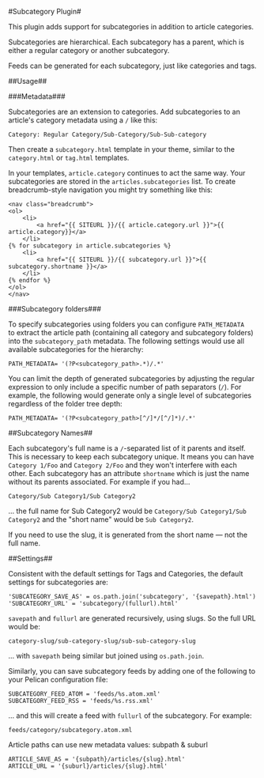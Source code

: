 #Subcategory Plugin#

This plugin adds support for subcategories in addition to article categories.

Subcategories are hierarchical. Each subcategory has a parent, which is either a
regular category or another subcategory.

Feeds can be generated for each subcategory, just like categories and tags.

##Usage##

###Metadata###

Subcategories are an extension to categories. Add subcategories to an article's
category metadata using a `/` like this:

    Category: Regular Category/Sub-Category/Sub-Sub-category

Then create a `subcategory.html` template in your theme, similar to the
`category.html` or `tag.html` templates.

In your templates, `article.category` continues to act the same way. Your
subcategories are stored in the `articles.subcategories` list. To create
breadcrumb-style navigation you might try something like this:

    <nav class="breadcrumb">
    <ol>
        <li>
            <a href="{{ SITEURL }}/{{ article.category.url }}">{{ article.category}}</a>
        </li>
    {% for subcategory in article.subcategories %}
        <li>
            <a href="{{ SITEURL }}/{{ subcategory.url }}">{{ subcategory.shortname }}</a>
        </li>
    {% endfor %}
    </ol>
    </nav>

###Subcategory folders###

To specify subcategories using folders you can configure `PATH_METADATA`  
to extract the article path (containing all category and subcategory folders) 
into the `subcategory_path` metadata. The following settings would use all available 
subcategories for the hierarchy:

    PATH_METADATA= '(?P<subcategory_path>.*)/.*'

You can limit the depth of generated subcategories by adjusting the regular expression
to only include a specific number of path separators (`/`). For example, the following 
would generate only a single level of subcategories regardless of the folder tree depth:

    PATH_METADATA= '(?P<subcategory_path>[^/]*/[^/]*)/.*'

##Subcategory Names##

Each subcategory's full name is a `/`-separated list of it parents and itself.
This is necessary to keep each subcategory unique. It means you can have
`Category 1/Foo` and `Category 2/Foo` and they won't interfere with each other.
Each subcategory has an attribute `shortname` which is just the name without
its parents associated. For example if you had…

    Category/Sub Category1/Sub Category2

… the full name for Sub Category2 would be `Category/Sub Category1/Sub Category2` and
the "short name" would be `Sub Category2`.

If you need to use the slug, it is generated from the short name — not the full
name.

##Settings##

Consistent with the default settings for Tags and Categories, the default
settings for subcategories are:

    'SUBCATEGORY_SAVE_AS' = os.path.join('subcategory', '{savepath}.html')
    'SUBCATEGORY_URL' = 'subcategory/(fullurl).html'

`savepath` and `fullurl` are generated recursively, using slugs. So the full
URL would be:

    category-slug/sub-category-slug/sub-sub-category-slug

… with `savepath` being similar but joined using `os.path.join`.

Similarly, you can save subcategory feeds by adding one of the following
to your Pelican configuration file:

    SUBCATEGORY_FEED_ATOM = 'feeds/%s.atom.xml'
    SUBCATEGORY_FEED_RSS = 'feeds/%s.rss.xml'

… and this will create a feed with `fullurl` of the subcategory. For example:

    feeds/category/subcategory.atom.xml

Article paths can use new metadata values: subpath & suburl

    ARTICLE_SAVE_AS = '{subpath}/articles/{slug}.html'
    ARTICLE_URL = '{suburl}/articles/{slug}.html'

    